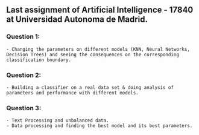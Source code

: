 ## Last assignment of Artificial Intelligence - 17840 at Universidad Autonoma de Madrid.

### Question 1:
    - Changing the parameters on different models (KNN, Neural Networks, Decision Trees) and seeing the consequences on the corresponding classification boundary.

### Question 2:
    - Building a classifier on a real data set & doing analysis of parameters and performance with different models.

### Question 3:
    - Text Processing and unbalanced data.
    - Data processing and finding the best model and its best parameters.






